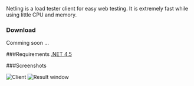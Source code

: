 
Netling is a load tester client for easy web testing. It is extremely fast while using little CPU and memory.

### Download
Comming soon ...

###Requirements
[.NET 4.5](http://www.microsoft.com/download/details.aspx?id=30653)

###Screenshots

![Client](http://i.imgur.com/pSXz2il.png)
![Result window](http://i.imgur.com/UttFVvZ.png)
